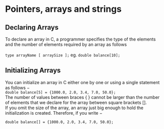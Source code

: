 # Pointers, arrays and strings

## Declaring Arrays
To declare an array in C, a programmer specifies the type of the elements and the number of elements required by an array as follows <br><br>
```type arrayName [ arraySize ];```  eg.  ```double balance[10];```

## Initializing Arrays
You can initialize an array in C either one by one or using a single statement as follows −<br>
```double balance[5] = {1000.0, 2.0, 3.4, 7.0, 50.0};```<br>
The number of values between braces { } cannot be larger than the number of elements that we declare for the array between square brackets [].<br>
If you omit the size of the array, an array just big enough to hold the initialization is created. Therefore, if you write −<br>

```double balance[] = {1000.0, 2.0, 3.4, 7.0, 50.0};```
